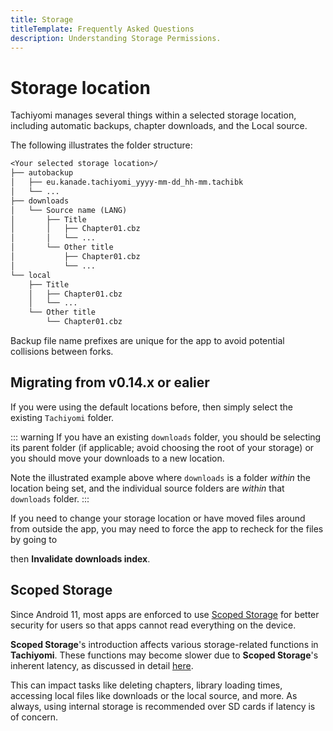 ```yaml
---
title: Storage
titleTemplate: Frequently Asked Questions
description: Understanding Storage Permissions.
---
```


# Storage location

Tachiyomi manages several things within a selected storage location, including automatic backups, chapter downloads, and the Local source.

The following illustrates the folder structure:

```txt
<Your selected storage location>/
├── autobackup
│   ├── eu.kanade.tachiyomi_yyyy-mm-dd_hh-mm.tachibk
│   └── ...
├── downloads
│   └── Source name (LANG)
│       ├── Title
│       │   ├── Chapter01.cbz
│       │   └── ...
│       └── Other title
│           ├── Chapter01.cbz
│           └── ...
└── local
    ├── Title
    │   ├── Chapter01.cbz
    │   └── ...
    └── Other title
        └── Chapter01.cbz
```

Backup file name prefixes are unique for the app to avoid potential collisions between forks.

## Migrating from v0.14.x or ealier

If you were using the default locations before, then simply select the existing `Tachiyomi` folder.

::: warning
If you have an existing `downloads` folder, you should be selecting its parent folder (if applicable; avoid choosing the root of your storage) or you should move your downloads to a new location.

Note the illustrated example above where `downloads` is a folder _within_ the location being set, and the individual source folders are _within_ that `downloads` folder.
:::

If you need to change your storage location or have moved files around from outside the app, you may need to force the app to recheck for the files by going to <nav to="advanced"> then **Invalidate downloads index**.

# Scoped Storage

Since Android 11, most apps are enforced to use [Scoped Storage](https://developer.android.com/about/versions/11/privacy/storage) for better security for users so that apps cannot read everything on the device.

**Scoped Storage**'s introduction affects various storage-related functions in **Tachiyomi**.
These functions may become slower due to **Scoped Storage**'s inherent latency, as discussed in detail [here](https://www.xda-developers.com/android-q-storage-access-framework-scoped-storage/).

This can impact tasks like deleting chapters, library loading times, accessing local files like downloads or the local source, and more. As always, using internal storage is recommended over SD cards if latency is of concern.
